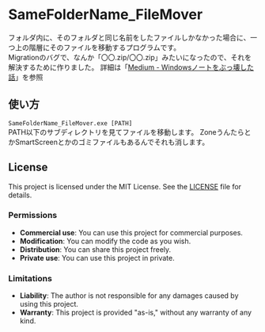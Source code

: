 # SameFolderName_FileMover
フォルダ内に、そのフォルダと同じ名前をしたファイルしかなかった場合に、一つ上の階層にそのファイルを移動するプログラムです。
<br>Migrationのバグで、なんか「〇〇.zip/〇〇.zip」みたいになったので、それを解決するために作りました。
詳細は「[Medium - Windowsノートをぶっ壊した話](https://medium.com/@takutskt/windows%E3%83%8E%E3%83%BC%E3%83%88%E3%82%92%E3%81%B6%E3%81%A3%E5%A3%8A%E3%81%97%E3%81%9F%E8%A9%B1-760d1d671d11)」を参照

## 使い方
```SameFolderName_FileMover.exe [PATH]```
<br>PATH以下のサブディレクトリを見てファイルを移動します。
ZoneうんたらとかSmartScreenとかのゴミファイルもあるんでそれも消します。

## License

This project is licensed under the MIT License. See the [LICENSE](./LICENSE) file for details.

### Permissions
- **Commercial use**: You can use this project for commercial purposes.
- **Modification**: You can modify the code as you wish.
- **Distribution**: You can share this project freely.
- **Private use**: You can use this project in private.

### Limitations
- **Liability**: The author is not responsible for any damages caused by using this project.
- **Warranty**: This project is provided "as-is," without any warranty of any kind.